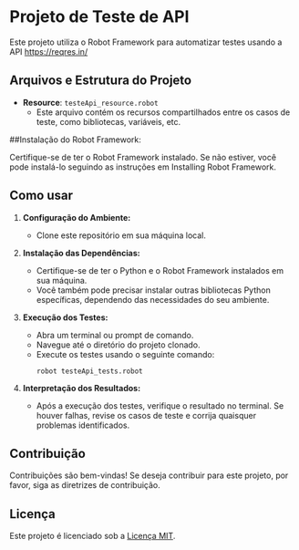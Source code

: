 # Projeto de Teste de API

Este projeto utiliza o Robot Framework para automatizar testes usando a API https://reqres.in/

## Arquivos e Estrutura do Projeto

- **Resource**: `testeApi_resource.robot`
  - Este arquivo contém os recursos compartilhados entre os casos de teste, como bibliotecas, variáveis, etc.

##Instalação do Robot Framework:

Certifique-se de ter o Robot Framework instalado. Se não estiver, você pode instalá-lo seguindo as instruções em Installing Robot Framework.

## Como usar

1. **Configuração do Ambiente:**
   - Clone este repositório em sua máquina local.

2. **Instalação das Dependências:**
   - Certifique-se de ter o Python e o Robot Framework instalados em sua máquina.
   - Você também pode precisar instalar outras bibliotecas Python específicas, dependendo das necessidades do seu ambiente.

3. **Execução dos Testes:**
   - Abra um terminal ou prompt de comando.
   - Navegue até o diretório do projeto clonado.
   - Execute os testes usando o seguinte comando:
     ```
     robot testeApi_tests.robot
     ```

4. **Interpretação dos Resultados:**
   - Após a execução dos testes, verifique o resultado no terminal. Se houver falhas, revise os casos de teste e corrija quaisquer problemas identificados.

## Contribuição

Contribuições são bem-vindas! Se deseja contribuir para este projeto, por favor, siga as diretrizes de contribuição.

## Licença

Este projeto é licenciado sob a [Licença MIT](LICENSE).
